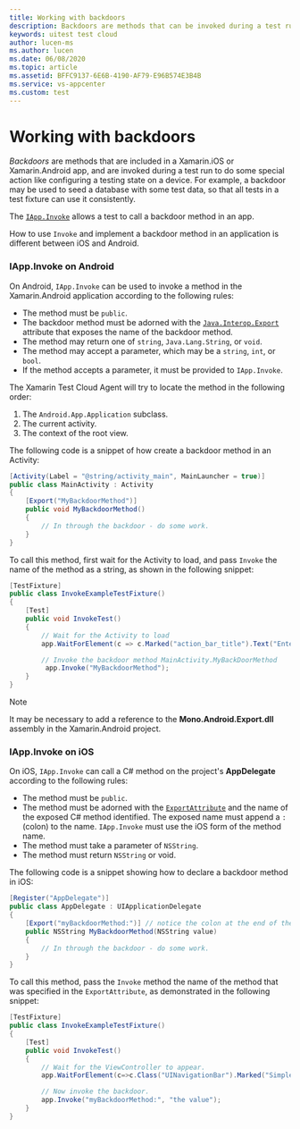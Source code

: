 ```yaml
---
title: Working with backdoors
description: Backdoors are methods that can be invoked during a test run to do some special action.
keywords: uitest test cloud
author: lucen-ms
ms.author: lucen
ms.date: 06/08/2020
ms.topic: article
ms.assetid: BFFC9137-6E6B-4190-AF79-E96B574E3B4B
ms.service: vs-appcenter
ms.custom: test
---
```


# Working with backdoors

*Backdoors* are methods that are included in a Xamarin.iOS or Xamarin.Android app, and are invoked during a test run to do some special action like configuring a testing state on a device. For example, a backdoor may be used to seed a database with some test data, so that all tests in a test fixture can use it consistently.

The [`IApp.Invoke`](https://docs.microsoft.com/dotnet/api/Xamarin.UITest.IApp.Invoke#Xamarin_UITest_IApp_Invoke_System_String_System_Object_) allows a test to call a backdoor method in an app. 

How to use `Invoke` and implement a backdoor method in an application is 
different between iOS and Android.

### IApp.Invoke on Android

On Android, `IApp.Invoke` can be used to invoke a method in the Xamarin.Android application according to the following rules:

* The method must be `public`.
* The backdoor method must be adorned with the [`Java.Interop.Export`](https://docs.microsoft.com/dotnet/api/Java.Interop.ExportAttribute) attribute that exposes the name of the backdoor method.
* The method may return one of `string`, `Java.Lang.String`, or `void`.
* The method may accept a parameter, which may be a `string`, `int`, or `bool`. 
* If the method accepts a parameter, it must be provided to `IApp.Invoke`.    

The Xamarin Test Cloud Agent will try to locate the method in the following order:

1. The `Android.App.Application` subclass.
2. The current activity.
3. The context of the root view.

The following code is a snippet of how create a backdoor method in an Activity:

```csharp
[Activity(Label = "@string/activity_main", MainLauncher = true)]
public class MainActivity : Activity
{
    [Export("MyBackdoorMethod")]
    public void MyBackdoorMethod()
    {
        // In through the backdoor - do some work.
    }
}
```

To call this method, first wait for the Activity to load, and pass `Invoke` the name of the method as a string, as shown in the following snippet:

```csharp
[TestFixture]
public class InvokeExampleTestFixture() 
{
    [Test]
    public void InvokeTest()
    {
        // Wait for the Activity to load
        app.WaitForElement(c => c.Marked("action_bar_title").Text("Enter Credit Card Number"));

        // Invoke the backdoor method MainActivity.MyBackDoorMethod
         app.Invoke("MyBackdoorMethod");
    }
}
```

> [!NOTE]
> It may be necessary to add a reference to the **Mono.Android.Export.dll** assembly in the Xamarin.Android project.


### IApp.Invoke on iOS

On iOS, `IApp.Invoke` can call a C# method on the project's **AppDelegate** according to the following rules:

* The method must be `public`.
* The method must be adorned with the  [`ExportAttribute`](https://docs.microsoft.com/dotnet/api/Foundation.ExportAttribute) and the name of the exposed C# method identified. The exposed name must append a `:` (colon) to the name. `IApp.Invoke` must use the iOS form of the method name.
* The method must take a parameter of `NSString`.
* The method must return `NSString` or void.

The following code is a snippet showing how to declare a backdoor method in iOS:

```csharp
[Register("AppDelegate")]
public class AppDelegate : UIApplicationDelegate
{
    [Export("myBackdoorMethod:")] // notice the colon at the end of the method name
    public NSString MyBackdoorMethod(NSString value)
    {
        // In through the backdoor - do some work.
    }
}
```

To call this method, pass the `Invoke` method the name of the method that was specified in the `ExportAttribute`, as demonstrated in the following snippet:

```csharp
[TestFixture]
public class InvokeExampleTestFixture() 
{
    [Test]
    public void InvokeTest()
    {
        // Wait for the ViewController to appear.
        app.WaitForElement(c=>c.Class("UINavigationBar").Marked("Simple Credit Card Validator"));

        // Now invoke the backdoor.
        app.Invoke("myBackdoorMethod:", "the value");
    }
}
```

